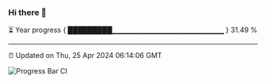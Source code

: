 ### Hi there 👋

⏳ Year progress { █████████▁▁▁▁▁▁▁▁▁▁▁▁▁▁▁▁▁▁▁▁▁ } 31.49 %

---

⏰ Updated on Thu, 25 Apr 2024 06:14:06 GMT

![Progress Bar CI](https://github.com/liununu/liununu/workflows/Progress%20Bar%20CI/badge.svg)
